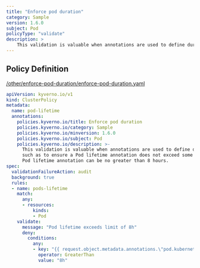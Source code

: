 ```yaml
---
title: "Enforce pod duration"
category: Sample
version: 1.6.0
subject: Pod
policyType: "validate"
description: >
    This validation is valuable when annotations are used to define durations, such as to ensure a Pod lifetime annotation does not exceed some site specific max threshold. Pod lifetime annotation can be no greater than 8 hours.
---
```


## Policy Definition
<a href="https://github.com/kyverno/policies/raw/main//other/enforce-pod-duration/enforce-pod-duration.yaml" target="-blank">/other/enforce-pod-duration/enforce-pod-duration.yaml</a>

```yaml
apiVersion: kyverno.io/v1
kind: ClusterPolicy
metadata:
  name: pod-lifetime
  annotations:
    policies.kyverno.io/title: Enforce pod duration
    policies.kyverno.io/category: Sample
    policies.kyverno.io/minversion: 1.6.0
    policies.kyverno.io/subject: Pod
    policies.kyverno.io/description: >-
      This validation is valuable when annotations are used to define durations,
      such as to ensure a Pod lifetime annotation does not exceed some site specific max threshold.
      Pod lifetime annotation can be no greater than 8 hours.
spec:
  validationFailureAction: audit
  background: true
  rules:
  - name: pods-lifetime
    match:
      any:
      - resources:
          kinds:
          - Pod
    validate:
      message: "Pod lifetime exceeds limit of 8h"
      deny:
        conditions:
          any:
          - key: "{{ request.object.metadata.annotations.\"pod.kubernetes.io/lifetime\" }}"
            operator: GreaterThan
            value: "8h"

```
